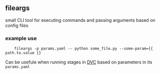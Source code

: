 ## fileargs

small CLI tool for executing commands and passing arguments based on config files

### example use
```
    fileargs -p params.yaml -- python some_file.py --some-param={{ path.to.value }}
```

Can be usefule when running stages in [DVC](https://dvc.org/) based on parameters in its `params.yaml`
